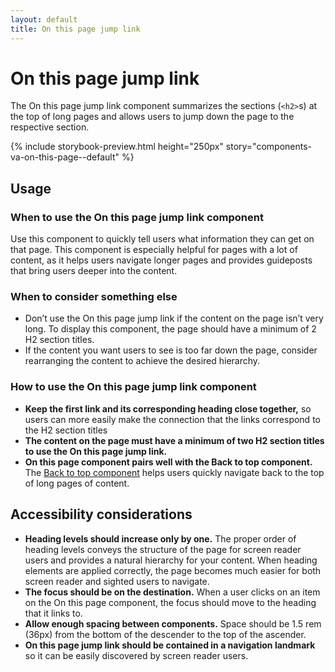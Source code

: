 ```yaml
---
layout: default
title: On this page jump link
---
```


# On this page jump link

The On this page jump link component summarizes the sections (`<h2>`s) at the top of long pages and allows users to jump down the page to the respective section.

{% include storybook-preview.html height="250px" story="components-va-on-this-page--default" %}

## Usage

### When to use the On this page jump link component
Use this component to quickly tell users what information they can get on that page. 
This component is especially helpful for pages with a lot of content, as it helps users navigate longer pages and provides guideposts that bring users deeper into the content. 

### When to consider something else
- Don’t use the On this page jump link if the content on the page isn’t very long. To display this component, the page should have a minimum of 2 H2 section titles. 
- If the content you want users to see is too far down the page, consider rearranging the content to achieve the desired hierarchy.

### How to use the On this page jump link component
- **Keep the first link and its corresponding heading close together,** so users can more easily make the connection that the links correspond to the H2 section titles
- **The content on the page must have a minimum of two H2 section titles to use the On this page jump link.** 
- **On this page component pairs well with the Back to top component.** The [Back to top component](https://design.va.gov/components/back-to-top) helps users quickly navigate back to the top of long pages of content.

## Accessibility considerations
- **Heading levels should increase only by one.** The proper order of heading levels conveys the structure of the page for screen reader users and provides a natural hierarchy for your content. When heading elements are applied correctly, the page becomes much easier for both screen reader and sighted users to navigate.
- **The focus should be on the destination.** When a user clicks on an item on the On this page component, the focus should move to the heading that it links to.
- **Allow enough spacing between components.** Space should be 1.5 rem (36px) from the bottom of the descender to the top of the ascender.
- **On this page jump link should be contained in a navigation landmark** so it can be easily discovered by screen reader users.

